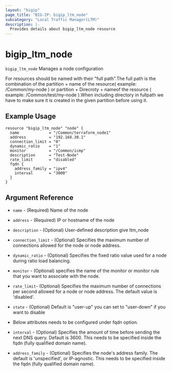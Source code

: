 ```yaml
---
layout: "bigip"
page_title: "BIG-IP: bigip_ltm_node"
subcategory: "Local Traffic Manager(LTM)"
description: |-
  Provides details about bigip_ltm_node resource
---
```


# bigip\_ltm\_node

`bigip_ltm_node` Manages a node configuration

For resources should be named with their "full path".The full path is the combination of the partition + name of the resource( example: /Common/my-node ) or partition + Direcroty + nameof the resource ( example: /Common/test/my-node ).When including directory in fullpath we have to make sure it is created in the given partition before using it.


## Example Usage


```hcl
resource "bigip_ltm_node" "node" {
  name             = "/Common/terraform_node1"
  address          = "192.168.30.1"
  connection_limit = "0"
  dynamic_ratio    = "1"
  monitor          = "/Common/icmp"
  description      = "Test-Node"
  rate_limit       = "disabled"
  fqdn {
    address_family = "ipv4"
    interval       = "3000"
  }
}
```      

## Argument Reference

* `name` - (Required) Name of the node

* `address` - (Required) IP or hostname of the node

* `description` - (Optional) User-defined description give ltm_node

* `connection_limit` - (Optional) Specifies the maximum number of connections allowed for the node or node address.

* `dynamic_ratio` - (Optional) Specifies the fixed ratio value used for a node during ratio load balancing.

* `monitor` - (Optional) specifies the name of the monitor or monitor rule that you want to associate with the node.

* `rate_limit`- (Optional) Specifies the maximum number of connections per second allowed for a node or node address. The default value is 'disabled'.

* `state` - (Optional) Default is "user-up" you can set to "user-down" if you want to disable

* Below attributes needs to be configured under fqdn option.

* `interval` - (Optional) Specifies the amount of time before sending the next DNS query. Default is 3600. This needs to be specified inside the fqdn (fully qualified domain name).

* `address_family` - (Optional) Specifies the node's address family. The default is 'unspecified', or IP-agnostic. This needs to be specified inside the fqdn (fully qualified domain name).
